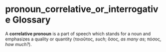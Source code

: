 # pronoun_correlative_or_interrogative Glossary
A **correlative pronoun** is a part of speech which stands for a noun and emphasizes a quality or quantity (τοιοῦτος, *such*; ὅσος, *as many as*; πόσος, *how much?*).